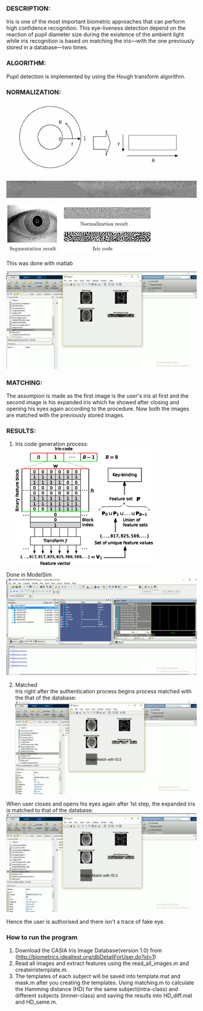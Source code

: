 ### DESCRIPTION:
Iris is one of the most important biometric approaches that can perform high confidence recognition.
This eye-liveness detection depend on the reaction of pupil diameter size during the existence of the
ambient light while iris recognition is based on matching the iris—with the one previously stored in 
a database—two times.

### ALGORITHM:
Pupil detection is implemented by using the Hough transform algorithm. 

### NORMALIZATION:
![image](/images/7.jpg)

![image](/images/8.jpg)

![image](/images/normalisetoiris.jpg)

This was done with matlab

![image](/images/test.png)

### MATCHING:
The assumpion is made as the first image is the user's iris at first and the second image is his expanded iris which he showed after closing and opening his eyes 
again according to the procedure. Now both the images are matched with the previously stored images.

### RESULTS:
1. Iris code generation process:\
![image](/images/iriscode.png)

Done in ModelSim\
![image](/images/codegen.png)

2. Matched\
Iris right after the authentication process begins process matched with the that of the database:\
![image](/images/id2.png)

When user closes and opens his eyes again after 1st step, the expanded iris is matched to that of the database:\
![image](/images/id3.png)

Hence the user is authorised and there isn't a trace of fake eye.

### How to run the program
1. Download the CASIA Iris Image Database(version 1.0) from (http://biometrics.idealtest.org/dbDetailForUser.do?id=1) 
2. Read all images and extract features using the read_all_images.m and createiristemplate.m. 
3. The templates of each subject will be saved into template.mat and mask.m after you creating the templates. Using matching.m to calculate the Hamming distance (HD) for the same subject(intra-class) and different subjects (innner-class) and saving the results into HD_diff.mat and HD_same.m.
